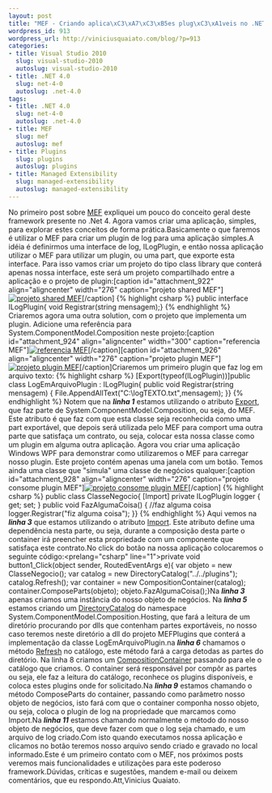 ```yaml
--- 
layout: post
title: "MEF - Criando aplica\xC3\xA7\xC3\xB5es plug\xC3\xA1veis no .NET 4"
wordpress_id: 913
wordpress_url: http://viniciusquaiato.com/blog/?p=913
categories: 
- title: Visual Studio 2010
  slug: visual-studio-2010
  autoslug: visual-studio-2010
- title: .NET 4.0
  slug: net-4-0
  autoslug: .net-4.0
tags: 
- title: .NET 4.0
  slug: net-4-0
  autoslug: .net-4.0
- title: MEF
  slug: mef
  autoslug: mef
- title: Plugins
  slug: plugins
  autoslug: plugins
- title: Managed Extensibility
  slug: managed-extensibility
  autoslug: managed-extensibility
---
```

No primeiro post sobre [MEF](http://viniciusquaiato.com/blog/mef-managed-extensibility-framework-no-net-4/) expliquei um pouco do conceito geral deste framework presente no .Net 4. Agora vamos criar uma aplicação, simples, para explorar estes conceitos de forma prática.Basicamente o que faremos é utilizar o MEF para criar um plugin de log para uma aplicação simples.A idéia é definirmos uma interface de log, ILogPlugin, e então nossa aplicação utilizar o MEF para utilizar um plugin, ou uma part, que exporte esta interface. Para isso vamos criar um projeto do tipo class library que conterá apenas nossa interface, este será um projeto compartilhado entre a aplicação e o projeto de plugin:[caption id="attachment_922" align="aligncenter" width="276" caption="projeto shared MEF"][![projeto shared MEF](http://viniciusquaiato.com/blog/wp-content/uploads/2010/05/projeto-shared.jpg "projeto shared MEF")](http://viniciusquaiato.com/blog/wp-content/uploads/2010/05/projeto-shared.jpg)[/caption]
{% highlight csharp %}
public interface ILogPlugin{    void Registrar(string mensagem);}
{% endhighlight %}
Criaremos agora uma outra solution, com o projeto que implementa um plugin. Adicione uma referência para System.ComponentModel.Composition neste projeto:[caption id="attachment_924" align="aligncenter" width="300" caption="referencia MEF"][![referencia MEF](http://viniciusquaiato.com/blog/wp-content/uploads/2010/05/referencia-MEF-300x253.jpg "referencia MEF")](http://viniciusquaiato.com/blog/wp-content/uploads/2010/05/referencia-MEF.jpg)[/caption][caption id="attachment_926" align="aligncenter" width="276" caption="projeto plugin MEF"][![projeto plugin MEF](http://viniciusquaiato.com/blog/wp-content/uploads/2010/05/projeto-plugin.jpg "projeto plugin MEF")](http://viniciusquaiato.com/blog/wp-content/uploads/2010/05/projeto-plugin.jpg)[/caption]Criaremos um primeiro plugin que faz log em arquivo texto:
{% highlight csharp %}
[Export(typeof(ILogPlugin))]public class LogEmArquivoPlugin : ILogPlugin{    public void Registrar(string mensagem)    {        File.AppendAllText("C:\\logTEXTO.txt",mensagem);    }}
{% endhighlight %}
Notem que na **_linha 1_** estamos utilizando o atributo [Export](http://msdn.microsoft.com/en-us/library/system.componentmodel.composition.exportattribute.aspx), que faz parte de System.ComponentModel.Composition, ou seja, do MEF. Este atributo é que faz com que esta classe seja reconhecida como uma part exportável, que depois será utilizada pelo MEF para comport uma outra parte que satisfaça um contrato, ou seja, colocar esta nossa classe como um plugin em alguma outra aplicação. Agora vou criar uma aplicação Windows WPF para demonstrar como utilizaremos o MEF para carregar nosso plugin. Este projeto contém apenas uma janela com um botão. Temos ainda uma classe que "simula" uma classe de negócios qualquer:[caption id="attachment_928" align="aligncenter" width="276" caption="projeto consome plugin MEF"][![projeto consome plugin MEF](http://viniciusquaiato.com/blog/wp-content/uploads/2010/05/projeto-consome-plugin.jpg "projeto consome plugin MEF")](http://viniciusquaiato.com/blog/wp-content/uploads/2010/05/projeto-consome-plugin.jpg)[/caption]
{% highlight csharp %}
public class ClasseNegocio{    [Import]    private ILogPlugin logger { get; set; }    public void FazAlgumaCoisa()    {        //faz alguma coisa        logger.Registrar("fiz alguma coisa");    }}
{% endhighlight %}
Aqui vemos na _**linha 3**_ que estamos utilizando o atributo [Import](http://msdn.microsoft.com/en-us/library/system.componentmodel.composition.importattribute.aspx). Este atributo define uma dependência nesta parte, ou seja, durante a composição desta parte o container irá preencher esta propriedade com um componente que satisfaça este contrato.No click do botão na nossa aplicação colocaremos o seguinte código:<prelang="csharp" line="1">private void button1_Click(object sender, RoutedEventArgs e){    var objeto = new ClasseNegocio();    var catalog = new DirectoryCatalog("../../plugins");    catalog.Refresh();    var container = new CompositionContainer(catalog);    container.ComposeParts(objeto);                objeto.FazAlgumaCoisa();}Na **_linha 3_** apenas criamos uma instância do nosso objeto de negócios. Na _**linha 5**_ estamos criando um [DirectoryCatalog](http://msdn.microsoft.com/en-us/library/system.componentmodel.composition.hosting.directorycatalog.aspx) do namespace System.ComponentModel.Composition.Hosting, que fará a leitura de um diretório procurando por dlls que contenham partes exportáveis, no nosso caso teremos neste diretório a dll do projeto MEFPlugins que conterá a implementação da classe LogEmArquivoPlugin.na _**linha 6**_ chamamos o método [Refresh](http://msdn.microsoft.com/en-us/library/system.componentmodel.composition.hosting.directorycatalog.refresh(v=VS.100).aspx) no catálogo, este método fará a carga detodas as partes do diretório. Na linha 8 criamos um [CompositionContainer](http://msdn.microsoft.com/en-us/library/system.componentmodel.composition.hosting.compositioncontainer.aspx) passando para ele o catálogo que criamos. O container será responsável por compôr as partes ou seja, ele faz a leitura do catálogo, reconhece os plugins disponíveis, e coloca estes plugins onde for solicitado.Na _**linha 9**_ estamos chamando o método ComposeParts do container, passando como parâmetro nosso objeto de negócios, isto fará com que o container componha nosso objeto, ou seja, coloca o plugin de log na propriedade que marcamos como Import.Na _**linha 11**_ estamos chamando normalmente o método do nosso objeto de negócios, que deve fazer com que o log seja chamado, e um arquivo de log criado.Com isto quando executamos nossa aplicação e clicamos no botão teremos nosso arquivo sendo criado e gravado no local informado.Este é um primeiro contato com o MEF, nos próximos posts veremos mais funcionalidades e utilizações para este poderoso framework.Dúvidas, críticas e sugestões, mandem e-mail ou deixem comentários, que eu respondo.Att,Vinicius Quaiato.
